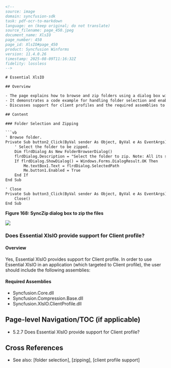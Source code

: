```html
<!--
source: image
domain: syncfusion-sdk
task: pdf-ocr-to-markdown
language: en (keep original; do not translate)
source_filename: page_450.jpeg
document_name: XlsIO
page_number: 450
page_id: XlsIO#page_450
product: Syncfusion Winforms
version: 11.4.0.26
timestamp: 2025-08-09T11:16:32Z
fidelity: lossless
-->

# Essential XlsIO

## Overview

- The page explains how to browse and zip folders using a dialog box within an application.
- It demonstrates a code example for handling folder selection and enabling features based on the selection.
- Discusses support for client profiles and the required assemblies to use Essential XlsIO in applications targeting Client profile.

## Content

### Folder Selection and Zipping

```vb
' Browse folder.
Private Sub button2_Click(ByVal sender As Object, ByVal e As EventArgs)
    ' Select the folder to be zipped.
    Dim flrdDialog As New FolderBrowserDialog()
    flrdDialog.Description = "Select the folder to zip. Note: All its subfolders and its files will zip too."
    If flrdDialog.ShowDialog() = Windows.Forms.DialogResult.OK Then
        Me.textBox1.Text = flrdDialog.SelectedPath
        Me.button1.Enabled = True
    End If
End Sub

' Close
Private Sub button3_Click(ByVal sender As Object, ByVal e As EventArgs)
    Close()
End Sub
```

**Figure 168: SyncZip dialog box to zip the files**

![](SyncZip_dialog-box.png)

### Does Essential XlsIO provide support for Client profile?

#### Overview
Yes, Essential XlsIO provides support for Client profile. In order to use Essential XlsIO in an application (which targeted to Client profile), the user should include the following assemblies:

#### Required Assemblies
- Syncfusion.Core.dll
- Syncfusion.Compression.Base.dll
- Syncfusion.XlsIO.ClientProfile.dll

## Page-level Navigation/TOC (if applicable)

- 5.2.7 Does Essential XlsIO provide support for Client profile?

## Cross References

- See also: [folder selection], [zipping], [client profile support]

<!-- tags: [Essential XlsIO, FolderBrowserDialog, SyncZip, Client Profile, Syncfusion.Core.dll, Syncfusion.Compression.Base.dll, Syncfusion.XlsIO.ClientProfile.dll] keywords: [folder selection, zipping, dialog box, client profile, support, assemblies] -->
```